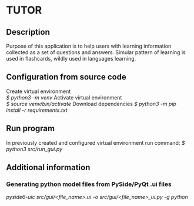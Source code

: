 # TUTOR

## Description
Purpose of this application is to help users with learning information collected as a set of questions and answers. Simular pattern of learning is used in flashcards, wildly used in languages learning.

## Configuration from source code
Create virtual environment  
_$ python3 -m venv <virtual environment file name>_
Activate virtual environment  
_$ source venv/bin/activate_
Download dependencies
_$ python3 -m pip install -r requirements.txt_

## Run program
In previously created and configured virtual environment run command:
_$ python3 src/run_gui.py_

## Additional information
### Generating python model files from PySide/PyQt .ui files
*pyside6-uic src/gui/<file_name>.ui -o src/gui/<file_name>_ui.py -g python*
